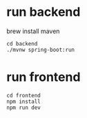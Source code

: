 # run backend

brew install maven
```
cd backend
./mvnw spring-boot:run
```

# run frontend

```
cd frontend
npm install
npm run dev
```
